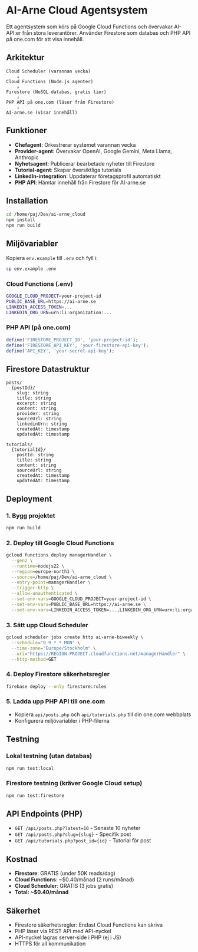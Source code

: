 # AI-Arne Cloud Agentsystem

Ett agentsystem som körs på Google Cloud Functions och övervakar AI-API:er från stora leverantörer. Använder Firestore som databas och PHP API på one.com för att visa innehåll.

## Arkitektur

```
Cloud Scheduler (varannan vecka)
    ↓
Cloud Functions (Node.js agenter)
    ↓
Firestore (NoSQL databas, gratis tier)
    ↓
PHP API på one.com (läser från Firestore)
    ↓
AI-arne.se (visar innehåll)
```

## Funktioner

- **Chefagent**: Orkestrerar systemet varannan vecka
- **Provider-agent**: Övervakar OpenAI, Google Gemini, Meta Llama, Anthropic
- **Nyhetsagent**: Publicerar bearbetade nyheter till Firestore
- **Tutorial-agent**: Skapar översiktliga tutorials
- **LinkedIn-integration**: Uppdaterar företagsprofil automatiskt
- **PHP API**: Hämtar innehåll från Firestore för AI-arne.se

## Installation

```bash
cd /home/paj/Dev/ai-arne_cloud
npm install
npm run build
```

## Miljövariabler

Kopiera `env.example` till `.env` och fyll i:

```bash
cp env.example .env
```

### Cloud Functions (.env)
```bash
GOOGLE_CLOUD_PROJECT=your-project-id
PUBLIC_BASE_URL=https://ai-arne.se
LINKEDIN_ACCESS_TOKEN=...
LINKEDIN_ORG_URN=urn:li:organization:...
```

### PHP API (på one.com)
```php
define('FIRESTORE_PROJECT_ID', 'your-project-id');
define('FIRESTORE_API_KEY', 'your-firestore-api-key');
define('API_KEY', 'your-secret-api-key');
```

## Firestore Datastruktur

```
posts/
  {postId}/
    slug: string
    title: string
    excerpt: string
    content: string
    provider: string
    sourceUrl: string
    linkedinUrn: string
    createdAt: timestamp
    updatedAt: timestamp
    
tutorials/
  {tutorialId}/
    postId: string
    title: string
    content: string
    sourceUrl: string
    createdAt: timestamp
    updatedAt: timestamp
```

## Deployment

### 1. Bygg projektet
```bash
npm run build
```

### 2. Deploy till Google Cloud Functions
```bash
gcloud functions deploy managerHandler \
  --gen2 \
  --runtime=nodejs22 \
  --region=europe-north1 \
  --source=/home/paj/Dev/ai-arne_cloud \
  --entry-point=managerHandler \
  --trigger-http \
  --allow-unauthenticated \
  --set-env-vars=GOOGLE_CLOUD_PROJECT=your-project-id \
  --set-env-vars=PUBLIC_BASE_URL=https://ai-arne.se \
  --set-env-vars=LINKEDIN_ACCESS_TOKEN=...,LINKEDIN_ORG_URN=urn:li:organization:...
```

### 3. Sätt upp Cloud Scheduler
```bash
gcloud scheduler jobs create http ai-arne-biweekly \
  --schedule="0 9 * * MON" \
  --time-zone="Europe/Stockholm" \
  --uri="https://REGION-PROJECT.cloudfunctions.net/managerHandler" \
  --http-method=GET
```

### 4. Deploy Firestore säkerhetsregler
```bash
firebase deploy --only firestore:rules
```

### 5. Ladda upp PHP API till one.com
- Kopiera `api/posts.php` och `api/tutorials.php` till din one.com webbplats
- Konfigurera miljövariabler i PHP-filerna

## Testning

### Lokal testning (utan databas)
```bash
npm run test:local
```

### Firestore testning (kräver Google Cloud setup)
```bash
npm run test:firestore
```

## API Endpoints (PHP)

- `GET /api/posts.php?latest=10` - Senaste 10 nyheter
- `GET /api/posts.php?slug={slug}` - Specifik post
- `GET /api/tutorials.php?post_id={id}` - Tutorial för post

## Kostnad

- **Firestore**: GRATIS (under 50K reads/dag)
- **Cloud Functions**: ~$0.40/månad (2 runs/månad)
- **Cloud Scheduler**: GRATIS (3 jobs gratis)
- **Total: ~$0.40/månad**

## Säkerhet

- Firestore säkerhetsregler: Endast Cloud Functions kan skriva
- PHP läser via REST API med API-nyckel
- API-nyckel lagras server-side i PHP (ej i JS)
- HTTPS för all kommunikation
